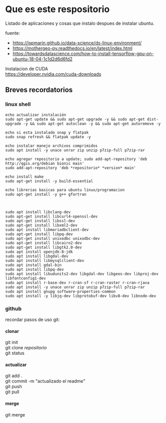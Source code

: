 # Que es este respositorio
Listado de aplicaciones y cosas que instalo despues de instalar ubuntu.

fuente:  
- https://ispmarin.github.io/data-science/ds-linux-environment/
- https://mothergeo-py.readthedocs.io/en/latest/index.html
- https://towardsdatascience.com/how-to-install-tensorflow-gpu-on-ubuntu-18-04-1c1d2d6d6fd2
    
Instalacion de CUDA  
https://developer.nvidia.com/cuda-downloads  


## Breves recordatorios  
### linux shell  
```{shell}
echo actualizar instalación
sudo apt-get update && sudo apt-get upgrade -y && sudo apt-get dist-upgrade -y && sudo apt-get autoclean -y && sudo apt-get autoremove -y

echo si esta instalado snap y flatpak
sudo snap refresh && flatpak update -y

echo instalar manejo archivos comprimidos
sudo apt install -y unace unrar zip unzip p7zip-full p7zip-rar

echo agregar repositorio a update; sudo add-apt-repository 'deb http://qgis.org/debian bionic main'
sudo add-apt-repository 'deb *repositorio* *version* main'

echo install make
sudo apt-get install -y build-essential

echo librerias basicas para ubuntu linux/programacion
sudo apt-get install -y g++ gfortran



sudo apt install libclang-dev
sudo apt-get install libcurl4-openssl-dev
sudo apt-get install libssl-dev
sudo apt-get install libxml2-dev
sudo apt install libmariadbclient-dev
sudo apt-get install libpq-dev
sudo apt-get install unixodbc unixodbc-dev
sudo apt-get install libcairo2-dev
sudo apt-get install libgtk2.0-dev
sudo apt install openjdk-8-jdk
sudo apt install libgdal-dev
sudo apt install libmysqlclient-dev
sudo apt install gdal-bin
sudo apt install libpq-dev
sudo apt install libudunits2-dev libgdal-dev libgeos-dev libproj-dev libfontconfig1-dev
sudo apt install r-base-dev r-cran-sf r-cran-raster r-cran-rjava
sudo apt install -y unace unrar zip unzip p7zip-full p7zip-rar
sudo apt install gnupg software-properties-common
sudo apt install -y libjq-dev libprotobuf-dev libv8-dev libnode-dev

```

### github  
recordar pasos de uso git:  
#### clonar  
git init  
git clone *repositorio*  
git status  
#### actualizar  
git add .  
git commit -m "actualizado el readme"  
git push  
git pull  
#### merge  
git merge  
